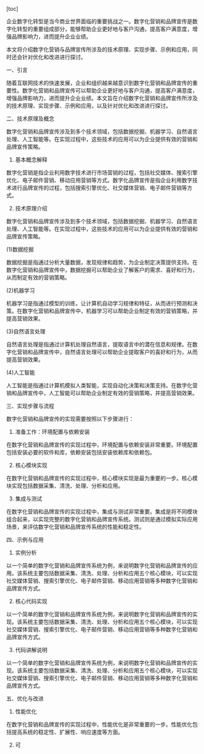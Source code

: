 
[toc]                    
                
                
企业数字化转型是当今商业世界面临的重要挑战之一。数字化营销和品牌宣传是数字化转型的重要组成部分，能够帮助企业更好地与客户沟通，提高客户满意度，增强品牌影响力，进而提升企业业绩。

本文将介绍数字化营销与品牌宣传所涉及的技术原理、实现步骤、示例和应用，同时还会针对优化和改进进行探讨。

一、引言

随着互联网技术的快速发展，企业和组织越来越意识到数字化营销和品牌宣传的重要性。数字化营销和品牌宣传可以帮助企业更好地与客户沟通，提高客户满意度，增强品牌影响力，进而提升企业业绩。本文旨在介绍数字化营销和品牌宣传所涉及的技术原理、实现步骤、示例和应用，以及针对优化和改进进行探讨。

二、技术原理及概念

数字化营销和品牌宣传涉及到多个技术领域，包括数据挖掘、机器学习、自然语言处理、人工智能等。在实现过程中，这些技术的应用可以为企业提供有效的营销和品牌宣传策略。

1. 基本概念解释

数字化营销是指企业利用数字技术进行市场营销的过程，包括社交媒体、搜索引擎优化、电子邮件营销、移动应用营销等方式。数字化品牌宣传是指企业利用数字技术进行品牌宣传的过程，包括搜索引擎优化、社交媒体营销、电子邮件营销等方式。

2. 技术原理介绍

数字化营销和品牌宣传涉及到多个技术领域，包括数据挖掘、机器学习、自然语言处理、人工智能等。在实现过程中，这些技术的应用可以为企业提供有效的营销和品牌宣传策略。

(1)数据挖掘

数据挖掘是指通过分析大量数据，发现规律和趋势，为企业制定决策提供支持。在数字化营销和品牌宣传中，数据挖掘可以帮助企业了解客户的需求、喜好和行为，从而制定有效的营销策略。

(2)机器学习

机器学习是指通过模型的训练，让计算机自动学习规律和特征，从而进行预测和决策。在数字化营销和品牌宣传中，机器学习可以帮助企业制定有效的营销策略，并提高营销效果。

(3)自然语言处理

自然语言处理是指通过计算机处理自然语言，提取语言中的潜在信息和规律。在数字化营销和品牌宣传中，自然语言处理可以帮助企业提取客户的喜好和行为，从而提高营销效果。

(4)人工智能

人工智能是指通过计算机模拟人类智能，实现自动化决策和决策支持。在数字化营销和品牌宣传中，人工智能可以帮助企业制定有效的营销策略，并提高营销效果。

三、实现步骤与流程

数字化营销和品牌宣传的实现需要按照以下步骤进行：

1. 准备工作：环境配置与依赖安装

在数字化营销和品牌宣传的实现过程中，环境配置与依赖安装非常重要。环境配置包括安装必要的软件和库，依赖安装包括安装依赖库和依赖包。

2. 核心模块实现

在数字化营销和品牌宣传的实现过程中，核心模块实现是最为重要的一步。核心模块实现包括数据采集、清洗、处理、分析和应用。

3. 集成与测试

在数字化营销和品牌宣传的实现过程中，集成与测试非常重要。集成是将不同模块组合起来，以实现完整的数字化营销和品牌宣传系统。测试则是通过模拟实际应用场景，来评估数字化营销和品牌宣传系统的性能和稳定性。

四、示例与应用

1. 实例分析

以一个简单的数字化营销和品牌宣传系统为例，来说明数字化营销和品牌宣传的应用。该系统主要包括数据采集、清洗、处理、分析和应用五个核心模块，可以实现社交媒体营销、搜索引擎优化、电子邮件营销、移动应用营销等多种数字化营销和品牌宣传方式。

2. 核心代码实现

以一个简单的数字化营销和品牌宣传系统为例，来说明数字化营销和品牌宣传的实现。该系统主要包括数据采集、清洗、处理、分析和应用五个核心模块，可以实现社交媒体营销、搜索引擎优化、电子邮件营销、移动应用营销等多种数字化营销和品牌宣传方式。

3. 代码讲解说明

以一个简单的数字化营销和品牌宣传系统为例，来说明数字化营销和品牌宣传的实现。该系统主要包括数据采集、清洗、处理、分析和应用五个核心模块，可以实现社交媒体营销、搜索引擎优化、电子邮件营销、移动应用营销等多种数字化营销和品牌宣传方式。

五、优化与改进

1. 性能优化

在数字化营销和品牌宣传的实现过程中，性能优化是非常重要的一步。性能优化包括提高系统的稳定性、扩展性、响应速度等方面。

2. 可

